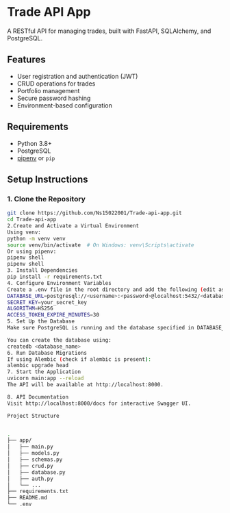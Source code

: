 # Trade API App

A RESTful API for managing trades, built with FastAPI, SQLAlchemy, and PostgreSQL.

## Features

- User registration and authentication (JWT)
- CRUD operations for trades
- Portfolio management
- Secure password hashing
- Environment-based configuration

## Requirements

- Python 3.8+
- PostgreSQL
- [pipenv](https://pipenv.pypa.io/en/latest/) or `pip`

## Setup Instructions

### 1. Clone the Repository

```bash
git clone https://github.com/Ns15022001/Trade-api-app.git
cd Trade-api-app
2.Create and Activate a Virtual Environment
Using venv:
python -m venv venv
source venv/bin/activate  # On Windows: venv\Scripts\activate
Or using pipenv:
pipenv shell
pipenv shell
3. Install Dependencies
pip install -r requirements.txt
4. Configure Environment Variables
Create a .env file in the root directory and add the following (edit as needed):
DATABASE_URL=postgresql://<username>:<password>@localhost:5432/<database_name>
SECRET_KEY=your_secret_key
ALGORITHM=HS256
ACCESS_TOKEN_EXPIRE_MINUTES=30
5. Set Up the Database
Make sure PostgreSQL is running and the database specified in DATABASE_URL exists.

You can create the database using:
createdb <database_name>
6. Run Database Migrations
If using Alembic (check if alembic is present):
alembic upgrade head
7. Start the Application
uvicorn main:app --reload
The API will be available at http://localhost:8000.

8. API Documentation
Visit http://localhost:8000/docs for interactive Swagger UI.

Project Structure


.
├── app/
│   ├── main.py
│   ├── models.py
│   ├── schemas.py
│   ├── crud.py
│   ├── database.py
│   ├── auth.py
│   └── ...
├── requirements.txt
├── README.md
└── .env
